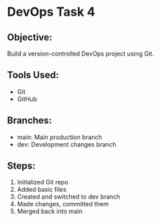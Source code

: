 # DevOps Task 4
## Objective:
Build a version-controlled DevOps project using Git.

## Tools Used:
- Git
- GitHub

## Branches:
- main: Main production branch
- dev: Development changes branch

## Steps:
1. Initialized Git repo
2. Added basic files
3. Created and switched to dev branch
4. Made changes, committed them
5. Merged back into main
